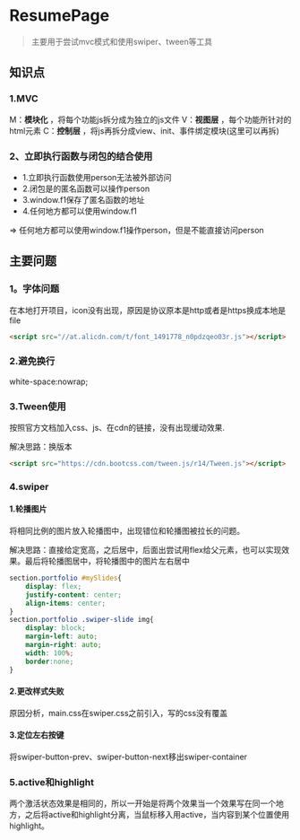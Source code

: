# ResumePage
>主要用于尝试mvc模式和使用swiper、tween等工具
## 知识点
### 1.MVC
M：**模块化** ，将每个功能js拆分成为独立的js文件
V：**视图层** ，每个功能所针对的html元素
C：**控制层** ，将js再拆分成view、init、事件绑定模块(这里可以再拆)

### 2、立即执行函数与闭包的结合使用

- 1.立即执行函数使用person无法被外部访问
- 2.闭包是的匿名函数可以操作person
- 3.window.f1保存了匿名函数的地址
- 4.任何地方都可以使用window.f1

=> 任何地方都可以使用window.f1操作person，但是不能直接访问person

## 主要问题

### 1。字体问题

在本地打开项目，icon没有出现，原因是协议原本是http或者是https换成本地是file
```html
<script src="//at.alicdn.com/t/font_1491778_n0pdzqeo03r.js"></script>
```
### 2.避免换行
white-space:nowrap;

### 3.Tween使用
按照官方文档加入css、js、在cdn的链接，没有出现缓动效果.

解决思路：换版本
```html
<script src="https://cdn.bootcss.com/tween.js/r14/Tween.js"></script>
```

### 4.swiper
#### 1.轮播图片
将相同比例的图片放入轮播图中，出现错位和轮播图被拉长的问题。

解决思路：直接给定宽高，之后居中，后面出尝试用flex给父元素，也可以实现效果。最后将轮播图居中，将轮播图中的图片左右居中
```css
section.portfolio #mySlides{    
    display: flex;    
    justify-content: center;    
    align-items: center;
}
section.portfolio .swiper-slide img{    
    display: block;    
    margin-left: auto;    
    margin-right: auto;    
    width: 100%;    
    border:none;
}
```
#### 2.更改样式失败
原因分析，main.css在swiper.css之前引入，写的css没有覆盖

#### 3.定位左右按键
将swiper-button-prev、swiper-button-next移出swiper-container

### 5.active和highlight
两个激活状态效果是相同的，所以一开始是将两个效果当一个效果写在同一个地方，之后将active和highlight分离，当鼠标移入用active，当内容到某个位置使用highlight。